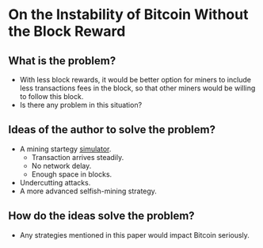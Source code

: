 # On the Instability of Bitcoin Without the Block Reward

## What is the problem?

* With less block rewards, it would be better option for miners to include less transactions fees in the block, so that other miners would be willing to follow this block.
* Is there any problem in this situation?

## Ideas of the author to solve the problem?

* A mining startegy [simulator](https://github.com/citp/mining_simulator).
	* Transaction arrives steadily.
	* No network delay.
	* Enough space in blocks.
* Undercutting attacks.
* A more advanced selfish-mining strategy.

## How do the ideas solve the problem?

* Any strategies mentioned in this paper would impact Bitcoin seriously.